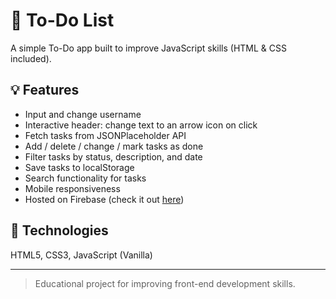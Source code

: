 # 📝 To-Do List

A simple To-Do app built to improve JavaScript skills (HTML & CSS included).

## 💡 Features
- Input and change username
- Interactive header: change text to an arrow icon on click
- Fetch tasks from JSONPlaceholder API
- Add / delete / change / mark tasks as done
- Filter tasks by status, description, and date
- Save tasks to localStorage
- Search functionality for tasks
- Mobile responsiveness
- Hosted on Firebase (check it out [here](https://to-do-list-7e187.web.app))

## 🚀 Technologies
HTML5, CSS3, JavaScript (Vanilla)

---

> Educational project for improving front-end development skills.
